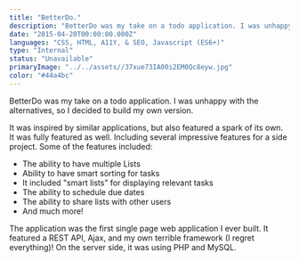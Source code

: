 ```yaml
---
title: "BetterDo."
description: "BetterDo was my take on a todo application. I was unhappy with the alternatives, so I decided to build my own version."
date: "2015-04-20T00:00:00.000Z"
languages: "CSS, HTML, A11Y, & SEO, Javascript (ES6+)"
type: "Internal"
status: "Unavailable"
primaryImage: "../../assets//37xue73IA00i2EM0Qc8eyw.jpg"
color: "#44a4bc"
---
```

BetterDo was my take on a todo application. I was unhappy with the alternatives, so I decided to build my own version.

It was inspired by similar applications, but also featured a spark of its own. It was fully featured as well. Including several impressive features for a side project. Some of the features included:

- The ability to have multiple Lists
- Ability to have smart sorting for tasks
- It included "smart lists" for displaying relevant tasks
- The ability to schedule due dates 
- The ability to share lists with other users
- And much more!

The application was the first single page web application I ever built. It featured a REST API, Ajax, and my own terrible framework (I regret everything)! On the server side, it was using PHP and MySQL.


